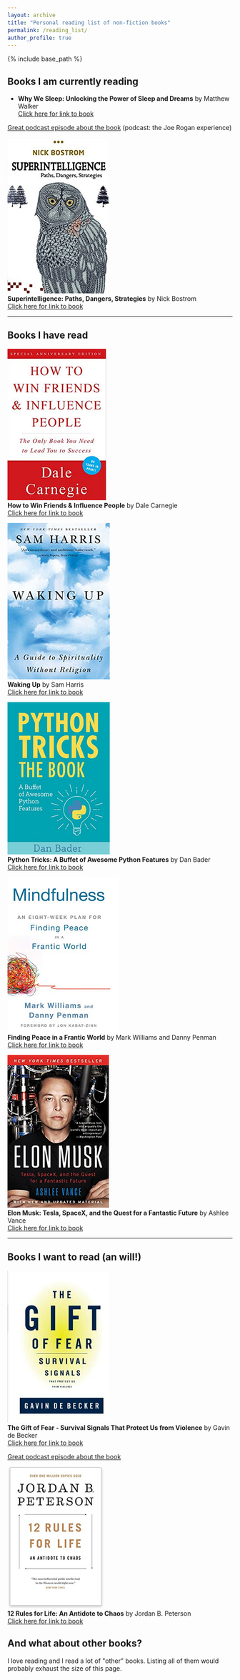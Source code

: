 ```yaml
---
layout: archive
title: "Personal reading list of non-fiction books"
permalink: /reading_list/
author_profile: true
---
```


{% include base_path %}

## Books I am currently reading

- **Why We Sleep: Unlocking the Power of Sleep and Dreams** by Matthew Walker   
[Click here for link to book](https://www.amazon.com/Why-We-Sleep-Unlocking-Dreams/dp/1501144316)    
     
[Great podcast episode about the book](http://podcastnotes.org/2018/04/29/why-we-sleep/) (podcast: the Joe Rogan experience)   

   
![](../images/bostrom.png)   
**Superintelligence: Paths, Dangers, Strategies** by Nick Bostrom     
[Click here for link to book](https://www.amazon.com/gp/product/0198739834/ref=as_li_qf_sp_asin_il_tl?ie=UTF8&tag=nbostrom0c-20&camp=1789&creative=9325&linkCode=as2&creativeASIN=0198739834&linkId=37a8c8afb67a781338095992bd0b4ed6) 

   
---
## Books I have read

![](../images/carnegie.png)   
**How to Win Friends & Influence People** by Dale Carnegie   
[Click here for link to book](https://www.amazon.com/How-Win-Friends-Influence-People/dp/0671027034) 

![](../images/waking_up.png)   
**Waking Up** by Sam Harris   
[Click here for link to book](https://samharris.org/books/waking-up/)   

![](../images/python_tricks.png)    
**Python Tricks: A Buffet of Awesome Python Features** by Dan Bader   
[Click here for link to book](https://www.amazon.com/Python-Tricks-Buffet-Awesome-Features/dp/1775093301)   


![](../images/mindfulness.png)    
**Finding Peace in a Frantic World** by Mark Williams and Danny Penman    
[Click here for link to book](https://www.amazon.com/Mindfulness-Eight-Week-Finding-Peace-Frantic-ebook/dp/B005NJ2T1G/ref=tmm_kin_swatch_0?_encoding=UTF8&qid=&sr=)    


![](../images/elon_musk.png)    
**Elon Musk: Tesla, SpaceX, and the Quest for a Fantastic Future** by Ashlee Vance   
[Click here for link to book](https://www.amazon.com/Elon-Musk-SpaceX-Fantastic-Future/dp/006230125X)   

---

## Books I want to read (an will!)

![](../images/gift_of_fear.png)     
**The Gift of Fear - Survival Signals That Protect Us from Violence** by Gavin de Becker      
[Click here for link to book](https://www.amazon.com/Gift-Fear-Survival-Signals-Violence/dp/0316235024/ref=tmm_hrd_swatch_0?_encoding=UTF8&qid=&sr=)    
     
[Great podcast episode about the book](https://samharris.org/podcasts/living-with-violence/)   
   
    
![](../images/peterson.png)    
**12 Rules for Life: An Antidote to Chaos** by Jordan B. Peterson    
[Click here for link to book](https://www.amazon.com/12-Rules-Life-Antidote-Chaos/dp/0345816021/ref=sr_1_3?ie=UTF8&qid=1532660160&sr=8-3&keywords=jordan+peterson)    


## And what about other books?

I love reading and I read a lot of "other" books. Listing all of them would probably exhaust the size of this page. 
